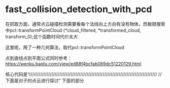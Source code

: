 # fast_collision_detection_with_pcd
在抓取方面，通常点云碰撞检测需要看每个法线向上方向有没有物体，而极限搜索中pcl::transformPointCloud (*cloud_filtered, *transformed_cloud, transform_0);这个函数时间代价太大

这里呢，用了一种几何算法，取代pcl::transformPointCloud 

点到直线点到平面公式同时参考：
https://wenku.baidu.com/view/ed88f4bcfab069dc51220129.html

核心代码是“////////////////////////////////////////////////////////////////////////////////
//下面是对子的点云进行探讨”
下面的部分
